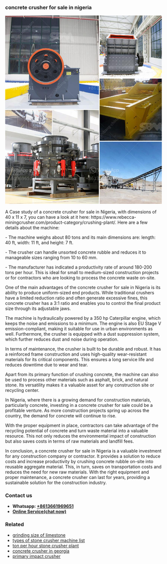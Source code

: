 <h3>concrete crusher for sale in nigeria</h3><img src='1704791392.jpg' alt=''><p>A Case study of a concrete crusher for sale in Nigeria, with dimensions of 40 x 11 x 7, you can have a look at it here: https://www.rebecca-miningcrusher.com/product-category/crushing-plant/. Here are a few details about the machine:</p><p>- The machine weighs about 80 tons and its main dimensions are: length: 40 ft, width: 11 ft, and height: 7 ft.</p><p>- The crusher can handle unsorted concrete rubble and reduces it to manageable sizes ranging from 10 to 60 mm.</p><p>- The manufacturer has indicated a productivity rate of around 180-200 tons per hour. This is ideal for small to medium-sized construction projects or for contractors who are looking to process the concrete waste on-site.</p><p>One of the main advantages of the concrete crusher for sale in Nigeria is its ability to produce uniform-sized end products. While traditional crushers have a limited reduction ratio and often generate excessive fines, this concrete crusher has a 3:1 ratio and enables you to control the final product size through its adjustable jaws.</p><p>The machine is hydraulically powered by a 350 hp Caterpillar engine, which keeps the noise and emissions to a minimum. The engine is also EU Stage V emission-compliant, making it suitable for use in urban environments as well. Furthermore, the crusher is equipped with a dust suppression system, which further reduces dust and noise during operation.</p><p>In terms of maintenance, the crusher is built to be durable and robust. It has a reinforced frame construction and uses high-quality wear-resistant materials for its critical components. This ensures a long service life and reduces downtime due to wear and tear.</p><p>Apart from its primary function of crushing concrete, the machine can also be used to process other materials such as asphalt, brick, and natural stone. Its versatility makes it a valuable asset for any construction site or recycling center.</p><p>In Nigeria, where there is a growing demand for construction materials, particularly concrete, investing in a concrete crusher for sale could be a profitable venture. As more construction projects spring up across the country, the demand for concrete will continue to rise.</p><p>With the proper equipment in place, contractors can take advantage of the recycling potential of concrete and turn waste material into a valuable resource. This not only reduces the environmental impact of construction but also saves costs in terms of raw materials and landfill fees.</p><p>In conclusion, a concrete crusher for sale in Nigeria is a valuable investment for any construction company or contractor. It provides a solution to reduce costs and increase productivity by crushing concrete rubble on-site into reusable aggregate material. This, in turn, saves on transportation costs and reduces the need for new raw materials. With the right equipment and proper maintenance, a concrete crusher can last for years, providing a sustainable solution for the construction industry.</p><h3>Contact us</h3><ul><li><strong>Whatsapp:&nbsp;<a href="https://wa.me/8613661969651">+8613661969651</a></strong></li><li><a href="https://swt.shibang-china.com/?git&amp;zhl&amp;concrete crusher for sale in nigeria"><strong>Online Service(chat now)</strong></a></li></ul><h3>Related</h3><ul><li><a href='grinding size of limestone.md'>grinding size of limestone</a></li><li><a href='types of stone crusher machine list.md'>types of stone crusher machine list</a></li><li><a href='ton per hour stone crusher plant.md'>ton per hour stone crusher plant</a></li><li><a href='concrete crusher in georgia.md'>concrete crusher in georgia</a></li><li><a href='primary impact crusher.md'>primary impact crusher</a></li></ul>